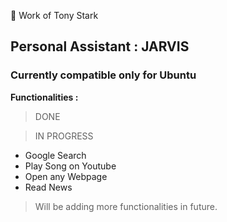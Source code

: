 :blue_heart: Work of Tony Stark

## Personal Assistant : JARVIS
### Currently compatible only for Ubuntu

**Functionalities :**

> DONE


> IN PROGRESS

- Google Search
- Play Song on Youtube
- Open any Webpage
- Read News



> Will be adding more functionalities in future.
